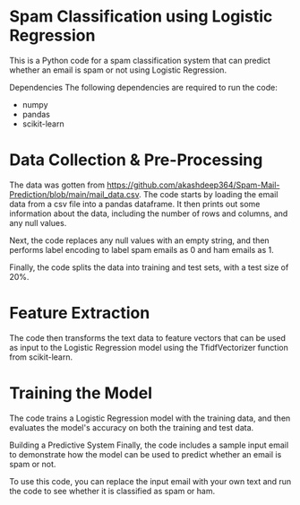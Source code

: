 # Spam Classification using Logistic Regression
This is a Python code for a spam classification system that can predict whether an email is spam or not using Logistic Regression.

Dependencies
The following dependencies are required to run the code:

- numpy
- pandas
- scikit-learn
# Data Collection & Pre-Processing
The data was gotten from https://github.com/akashdeep364/Spam-Mail-Prediction/blob/main/mail_data.csv. 
The code starts by loading the email data from a csv file into a pandas dataframe. It then prints out some information about the data, including the number of rows and columns, and any null values.

Next, the code replaces any null values with an empty string, and then performs label encoding to label spam emails as 0 and ham emails as 1.

Finally, the code splits the data into training and test sets, with a test size of 20%.

# Feature Extraction
The code then transforms the text data to feature vectors that can be used as input to the Logistic Regression model using the TfidfVectorizer function from scikit-learn.

# Training the Model
The code trains a Logistic Regression model with the training data, and then evaluates the model's accuracy on both the training and test data.

Building a Predictive System
Finally, the code includes a sample input email to demonstrate how the model can be used to predict whether an email is spam or not.

To use this code, you can replace the input email with your own text and run the code to see whether it is classified as spam or ham.




